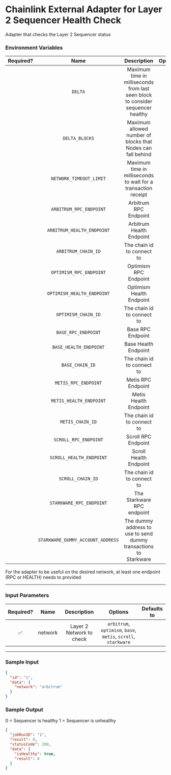 # Chainlink External Adapter for Layer 2 Sequencer Health Check

Adapter that checks the Layer 2 Sequencer status

### Environment Variables

| Required? |               Name                |                                   Description                                   | Options |                           Defaults to                            |
| :-------: | :-------------------------------: | :-----------------------------------------------------------------------------: | :-----: | :--------------------------------------------------------------: |
|           |              `DELTA`              | Maximum time in milliseconds from last seen block to consider sequencer healthy |         |                          120000 (2 min)                          |
|           |          `DELTA_BLOCKS`           |           Maximum allowed number of blocks that Nodes can fall behind           |         |                                6                                 |
|           |      `NETWORK_TIMEOUT_LIMIT`      |         Maximum time in milliseconds to wait for a transaction receipt          |         |                          5000 (5 secs)                           |
|           |      `ARBITRUM_RPC_ENDPOINT`      |                              Arbitrum RPC Endpoint                              |         |                   https://arb1.arbitrum.io/rpc                   |
|           |    `ARBITRUM_HEALTH_ENDPOINT`     |                            Arbitrum Health Endpoint                             |         |                                                                  |
|           |        `ARBITRUM_CHAIN_ID`        |                           The chain id to connect to                            |         |                              42161                               |
|           |      `OPTIMISM_RPC_ENDPOINT`      |                              Optimism RPC Endpoint                              |         |                   https://mainnet.optimism.io                    |
|           |    `OPTIMISM_HEALTH_ENDPOINT`     |                            Optimism Health Endpoint                             |         |                                                                  |
|           |        `OPTIMISM_CHAIN_ID`        |                           The chain id to connect to                            |         |                                10                                |
|           |        `BASE_RPC_ENDPOINT`        |                                Base RPC Endpoint                                |         |                     https://mainnet.base.org                     |
|           |      `BASE_HEALTH_ENDPOINT`       |                              Base Health Endpoint                               |         |                                                                  |
|           |          `BASE_CHAIN_ID`          |                           The chain id to connect to                            |         |                               8453                               |
|           |       `METIS_RPC_ENDPOINT`        |                               Metis RPC Endpoint                                |         |              https://andromeda.metis.io/?owner=1088              |
|           |      `METIS_HEALTH_ENDPOINT`      |                              Metis Health Endpoint                              |         |        https://andromeda-healthy.metisdevops.link/health         |
|           |         `METIS_CHAIN_ID`          |                           The chain id to connect to                            |         |                               1088                               |
|           |       `SCROLL_RPC_ENDPOINT`       |                               Scroll RPC Endpoint                               |         |                      https://rpc.scroll.io                       |
|           |     `SCROLL_HEALTH_ENDPOINT`      |                             Scroll Health Endpoint                              |         |                                                                  |
|           |         `SCROLL_CHAIN_ID`         |                           The chain id to connect to                            |         |                              534352                              |
|           |     `STARKWARE_RPC_ENDPOINT`      |                           The Starkware RPC endpoint                            |         |           https://starknet-mainnet.public.blastapi.io            |
|           | `STARKWARE_DUMMY_ACCOUNT_ADDRESS` |        The dummy address to use to send dummy transactions to Starkware         |         | 0x00000000000000000000000000000000000000000000000000000000000001 |

For the adapter to be useful on the desired network, at least one endpoint (RPC or HEALTH) needs to provided

---

### Input Parameters

| Required? |  Name   |       Description        |                            Options                             | Defaults to |
| :-------: | :-----: | :----------------------: | :------------------------------------------------------------: | :---------: |
|    ✅     | network | Layer 2 Network to check | `arbitrum`, `optimism`, `base`, `metis`, `scroll`, `starkware` |             |

---

### Sample Input

```json
{
  "id": "1",
  "data": {
    "network": "arbitrum"
  }
}
```

### Sample Output

0 = Sequencer is healthy
1 = Sequencer is unhealthy

```json
{
  "jobRunID": "1",
  "result": 0,
  "statusCode": 200,
  "data": {
    "isHealthy": true,
    "result": 0
  }
}
```
